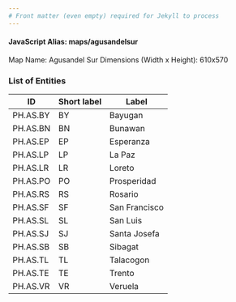 ```yaml
---
# Front matter (even empty) required for Jekyll to process
---
```


#### JavaScript Alias: maps/agusandelsur

Map Name: Agusandel Sur
Dimensions (Width x Height): 610x570

### List of Entities

| ID       | Short label | Label         |
| -------- | ----------- | ------------- |
| PH.AS.BY | BY          | Bayugan       |
| PH.AS.BN | BN          | Bunawan       |
| PH.AS.EP | EP          | Esperanza     |
| PH.AS.LP | LP          | La Paz        |
| PH.AS.LR | LR          | Loreto        |
| PH.AS.PO | PO          | Prosperidad   |
| PH.AS.RS | RS          | Rosario       |
| PH.AS.SF | SF          | San Francisco |
| PH.AS.SL | SL          | San Luis      |
| PH.AS.SJ | SJ          | Santa Josefa  |
| PH.AS.SB | SB          | Sibagat       |
| PH.AS.TL | TL          | Talacogon     |
| PH.AS.TE | TE          | Trento        |
| PH.AS.VR | VR          | Veruela       |
